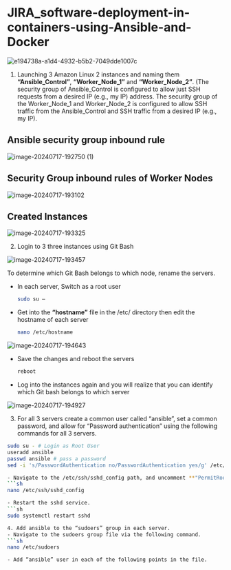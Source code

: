 # JIRA_software-deployment-in-containers-using-Ansible-and-Docker
![e194738a-a1d4-4932-b5b2-7049dde1007c](https://github.com/user-attachments/assets/fa08b432-3def-4197-bfab-ee6f33b7cf23)

1. Launching 3 Amazon Linux 2 instances and naming them **“Ansible_Control”**, **“Worker_Node_1”** and **“Worker_Node_2”**. (The security group of Ansible_Control is configured to allow just SSH requests from a desired IP (e.g., my IP) address. The security group of the Worker_Node_1 and Worker_Node_2 is configured to allow SSH traffic from the Ansible_Control and SSH traffic from a desired IP (e.g., my IP).

## Ansible security group inbound rule
![image-20240717-192750 (1)](https://github.com/user-attachments/assets/6e465feb-a63b-41e8-9c98-4f2ed36a1574)

## Security Group inbound rules of Worker Nodes
![image-20240717-193102](https://github.com/user-attachments/assets/4c815241-91c1-417d-a7ca-0cd4dccec07a)

## Created Instances
![image-20240717-193325](https://github.com/user-attachments/assets/09a90b0e-fb51-4946-8c68-e320b45e2242)

2. Login to 3 three instances using Git Bash

![image-20240717-193457](https://github.com/user-attachments/assets/e2ae4bec-945f-444d-8148-90f63829042e)

To determine which Git Bash belongs to which node, rename the servers.
- In each server, Switch as a root user
  ```sh
  sudo su –

- Get into the **“hostname”** file in the /etc/ directory then edit the hostname of each server
  ```sh
  nano /etc/hostname

![image-20240717-194643](https://github.com/user-attachments/assets/d5aa3bfc-3691-4cae-a19d-f8d4814ea04a)

- Save the changes and reboot the servers
  ```sh
  reboot

- Log into the instances again and you will realize that you can identify which Git bash belongs to which server

![image-20240717-194927](https://github.com/user-attachments/assets/695fe011-e358-4735-aa18-783b1ffc1244)

3. For all 3 servers create a common user called “ansible”, set a common password, and allow for “Password authentication”  using the following commands for all 3 servers.
  ```sh
  sudo su - # Login as Root User
  useradd ansible
  passwd ansible # pass a password
  sed -i 's/PasswordAuthentication no/PasswordAuthentication yes/g' /etc/ssh/sshd_config # change password authentication permission to "yes"

- Navigate to the /etc/ssh/sshd_config path, and uncomment **"PermitRootLogin"** in the sshd_config file.
  ```sh
  nano /etc/ssh/sshd_config

- Restart the sshd service.
  ```sh
  sudo systemctl restart sshd

4. Add ansible to the “sudoers” group in each server.
- Navigate to the sudoers group file via the following command.
  ```sh
  nano /etc/sudoers

- Add “ansible” user in each of the following points in the file.


